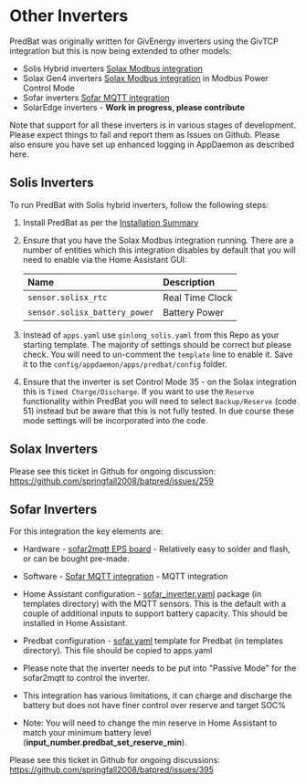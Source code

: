 # Other Inverters

PredBat was originally written for GivEnergy inverters using the GivTCP integration but this is now being extended to other models:

- Solis Hybrid inverters [Solax Modbus integration](https://github.com/wills106/homeassistant-solax-modbus)
- Solax Gen4 inverters [Solax Modbus integration](https://github.com/wills106/homeassistant-solax-modbus) in Modbus Power Control Mode
- Sofar inverters [Sofar MQTT integration](https://github.com/cmcgerty/Sofar2mqtt)
- SolarEdge inverters - **Work in progress, please contribute**

Note that support for all these inverters is in various stages of development. Please expect things to fail and report them as Issues on Github.
Please also ensure you have set up enhanced logging in AppDaemon as described here.

## Solis Inverters

To run PredBat with Solis hybrid inverters, follow the following steps:

1. Install PredBat as per the [Installation Summary](installation-summary.md)
2. Ensure that you have the Solax Modbus integration running. There are a number of entities which this integration disables by default that you
   will need to enable via the Home Assistant GUI:

   | Name                          | Description     |
   | :---------------------------- | :-------------- |
   | `sensor.solisx_rtc`           | Real Time Clock |
   | `sensor.solisx_battery_power` | Battery Power   |

4. Instead of `apps.yaml` use `ginlong_solis.yaml` from this Repo as your starting template.
   The majority of settings should be correct but please check.
   You will need to un-comment the `template` line to enable it. Save it to the `config/appdaemon/apps/predbat/config` folder.
6. Ensure that the inverter is set Control Mode 35 - on the Solax integration this is `Timed Charge/Discharge`.
   If you want to use the `Reserve` functionality within PredBat you will need to select `Backup/Reserve` (code 51) instead but be aware that
   this is not fully tested. In due course these mode settings will be incorporated into the code.

## Solax Inverters

Please see this ticket in Github for ongoing discussion: <https://github.com/springfall2008/batpred/issues/259>

## Sofar Inverters

For this integration the key elements are:

- Hardware - [sofar2mqtt EPS board](https://www.instructables.com/Sofar2mqtt-Remote-Control-for-Sofar-Solar-Inverter/) - Relatively easy to solder and flash, or can be bought pre-made.
- Software - [Sofar MQTT integration](https://github.com/cmcgerty/Sofar2mqtt) - MQTT integration
- Home Assistant configuration - [sofar_inverter.yaml](https://raw.githubusercontent.com/springfall2008/batpred/main/templates/sofar_inverter.yml) package (in templates directory)
with the MQTT sensors. This is the default with a couple of additional inputs to support battery capacity. This should be installed in Home Assistant.
- Predbat configuration - [sofar.yaml](https://raw.githubusercontent.com/springfall2008/batpred/main/templates/sofar.yaml) template for Predbat (in templates directory).
This file should be copied to apps.yaml

- Please note that the inverter needs to be put into "Passive Mode" for the sofar2mqtt to control the inverter.
- This integration has various limitations, it can charge and discharge the battery but does not have finer control over reserve and target SOC%
- Note: You will need to change the min reserve in Home Assistant to match your minimum battery level (**input_number.predbat_set_reserve_min**).

Please see this ticket in Github for ongoing discussions: <https://github.com/springfall2008/batpred/issues/395>
